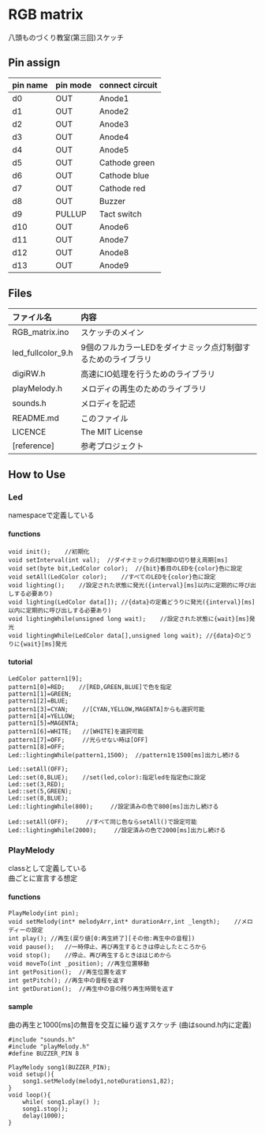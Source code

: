 RGB matrix
==========

八頭ものづくり教室(第三回)スケッチ


Pin assign
----------
|pin name|pin mode|connect circuit|
|:-------|:-------|:--------------|
|d0      |OUT     |Anode1
|d1      |OUT     |Anode2
|d2      |OUT     |Anode3
|d3      |OUT     |Anode4
|d4      |OUT     |Anode5
|d5      |OUT     |Cathode green
|d6      |OUT     |Cathode blue
|d7      |OUT     |Cathode red
|d8      |OUT     |Buzzer
|d9      |PULLUP  |Tact switch
|d10     |OUT     |Anode6
|d11     |OUT     |Anode7
|d12     |OUT     |Anode8
|d13     |OUT     |Anode9

Files
------

|ファイル名|内容|
|:-------|:---|
|RGB_matrix.ino|スケッチのメイン|
|led_fullcolor_9.h|9個のフルカラーLEDをダイナミック点灯制御するためのライブラリ|
|digiRW.h|高速にIO処理を行うためのライブラリ|
|playMelody.h|メロディの再生のためのライブラリ|
|sounds.h|メロディを記述|
|README.md|このファイル|
|LICENCE|The MIT License|
|[reference]|参考プロジェクト|


How to Use
----------

### Led
namespaceで定義している

#### functions
    void init();    //初期化
    void setInterval(int val);  //ダイナミック点灯制御の切り替え周期[ms]
    void set(byte bit,LedColor color);  //{bit}番目のLEDを{color}色に設定
    void setAll(LedColor color);    //すべてのLEDを{color}色に設定
    void lighting();    //設定された状態に発光({interval}[ms]以内に定期的に呼び出しする必要あり)
    void lighting(LedColor data[]); //{data}の定義どうりに発光({interval}[ms]以内に定期的に呼び出しする必要あり)
    void lightingWhile(unsigned long wait);    //設定された状態に{wait}[ms]発光
    void lightingWhile(LedColor data[],unsigned long wait); //{data}のどうりに{wait}[ms]発光

#### tutorial
    LedColor pattern1[9];
    pattern1[0]=RED;    //[RED,GREEN,BLUE]で色を指定
    pattern1[1]=GREEN;
    pattern1[2]=BLUE;
    pattern1[3]=CYAN;    //[CYAN,YELLOW,MAGENTA]からも選択可能
    pattern1[4]=YELLOW;
    pattern1[5]=MAGENTA;
    pattern1[6]=WHITE;   //[WHITE]を選択可能
    pattern1[7]=OFF;     //光らせない時は[OFF]
    pattern1[8]=OFF;
    Led::lightingWhile(pattern1,1500);  //pattern1を1500[ms]出力し続ける

    Led::setAll(OFF);
    Led::set(0,BLUE);    //set(led,color):指定ledを指定色に設定
    Led::set(3,RED);
    Led::set(5,GREEN);
    Led::set(8,BLUE);
    Led::lightingWhile(800);     //設定済みの色で800[ms]出力し続ける

    Led::setAll(OFF);     //すべて同じ色ならsetAll()で設定可能
    Led::lightingWhile(2000);     //設定済みの色で2000[ms]出力し続ける

### PlayMelody
classとして定義している  
曲ごとに宣言する想定

#### functions
	PlayMelody(int pin);
	void setMelody(int* melodyArr,int* durationArr,int _length);	//メロディーの設定
	int play();	//再生(戻り値[0:再生終了][その他:再生中の音程])
	void pause();	//一時停止、再び再生するときは停止したところから
	void stop();	//停止、再び再生するときははじめから
	void moveTo(int _position);	//再生位置移動
	int getPosition();	//再生位置を返す
	int getPitch();	//再生中の音程を返す
	int getDuration();	//再生中の音の残り再生時間を返す

#### sample
曲の再生と1000[ms]の無音を交互に繰り返すスケッチ
(曲はsound.h内に定義)

	#include "sounds.h"
	#include "playMelody.h"
	#define BUZZER_PIN 8

	PlayMelody song1(BUZZER_PIN);
	void setup(){
	    song1.setMelody(melody1,noteDurations1,82);
	}
	void loop(){
	    while( song1.play() );
	    song1.stop();
	    delay(1000);
	}